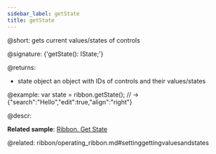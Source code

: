 ```yaml
---
sidebar_label: getState
title: getState
---          
```


@short: gets current values/states of controls

@signature: {'getState(): IState;'}

@returns:
- state		object		an object with IDs of controls and their values/states

@example:
var state = ribbon.getState(); // -> {"search":"Hello","edit":true,"align":"right"}


@descr:

**Related sample**: [Ribbon. Get State](https://snippet.dhtmlx.com/coei9fys)



@related: ribbon/operating_ribbon.md#settinggettingvaluesandstates
